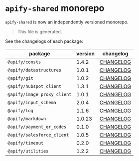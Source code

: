 # `apify-shared` monorepo

`apify-shared` is now an independently versioned monorepo.

> This file is generated.

See the changelogs of each package:

package | version | changelog
--------|---------|----------
`@apify/consts` | 1.4.2 | [CHANGELOG](./packages/consts/CHANGELOG.md)
`@apify/datastructures` | 1.0.1 | [CHANGELOG](./packages/datastructures/CHANGELOG.md)
`@apify/git` | 1.0.2 | [CHANGELOG](./packages/git/CHANGELOG.md)
`@apify/hubspot_client` | 1.3.1 | [CHANGELOG](./packages/hubspot_client/CHANGELOG.md)
`@apify/image_proxy_client` | 1.0.1 | [CHANGELOG](./packages/image_proxy_client/CHANGELOG.md)
`@apify/input_schema` | 2.0.4 | [CHANGELOG](./packages/input_schema/CHANGELOG.md)
`@apify/log` | 1.1.6 | [CHANGELOG](./packages/log/CHANGELOG.md)
`@apify/markdown` | 1.0.23 | [CHANGELOG](./packages/markdown/CHANGELOG.md)
`@apify/payment_qr_codes` | 0.1.0 | [CHANGELOG](./packages/payment_qr_codes/CHANGELOG.md)
`@apify/salesforce_client` | 1.0.5 | [CHANGELOG](./packages/salesforce_client/CHANGELOG.md)
`@apify/timeout` | 0.2.0 | [CHANGELOG](./packages/timeout/CHANGELOG.md)
`@apify/utilities` | 1.2.2 | [CHANGELOG](./packages/utilities/CHANGELOG.md)
